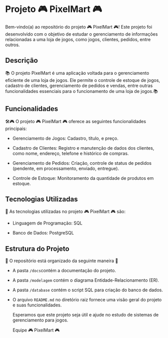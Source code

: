 
# Projeto 🎮 PixelMart 🎮

Bem-vindo(a) ao repositório do projeto 🎮 PixelMart 🎮! Este projeto foi desenvolvido com o objetivo de estudar o gerenciamento de informações relacionadas a uma loja de jogos, como jogos, clientes, pedidos, entre outros.

## Descrição

📚 O projeto PixelMart é uma aplicação voltada para o gerenciamento eficiente de uma loja de jogos. Ele permite o controle de estoque de jogos, cadastro de clientes, gerenciamento de pedidos e vendas, entre outras funcionalidades essenciais para o funcionamento de uma loja de jogos.📚

## Funcionalidades

🛠️🎮 O projeto 🎮 PixelMart 🎮 oferece as seguintes funcionalidades principais: 

- Gerenciamento de Jogos: Cadastro, título, e preço.

- Cadastro de Clientes: Registro e manutenção de dados dos clientes, como nome, endereço, telefone e histórico de compras.

- Gerenciamento de Pedidos: Criação, controle de status de pedidos (pendente, em processamento, enviado, entregue).

- Controle de Estoque: Monitoramento da quantidade de produtos em estoque.

 ## Tecnologias Utilizadas
 🚀 As tecnologias utilizadas no projeto 🎮 PixelMart 🎮 são: 

- Linguagem de Programação: SQL

- Banco de Dados: PostgreSQL

 ## Estrutura do Projeto
🔐 O repositório está organizado da seguinte maneira 🔐

- A pasta `/docs`contém a documentação do projeto.
  
- A pasta `/modelagem` contém o diagrama Entidade-Relacionamento (ER).
  
- A pasta `/database` contém o script SQL para criação do banco de dados.
  
- O arquivo `README.md` no diretório raiz fornece uma visão geral do projeto e suas funcionalidades.





  Esperamos que este projeto seja útil e ajude no estudo de sistemas de gerenciamento para jogos.




  Equipe 🎮 PixelMart 🎮


